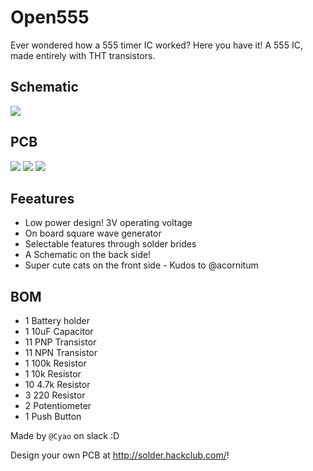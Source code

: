 # Open555

Ever wondered how a 555 timer IC worked? Here you have it! A 555 IC, made entirely with THT transistors.

## Schematic
![](https://hc-cdn.hel1.your-objectstorage.com/s/v3/d99ea440f2f0cab5f13a1a5ece3e6f75903a6496_image.png)

## PCB
![](https://hc-cdn.hel1.your-objectstorage.com/s/v3/6b345181e23e9d87a9a7d98dd0a513e8f2d67ab5_image.png)
![](https://hc-cdn.hel1.your-objectstorage.com/s/v3/6ff9c0907ac5251015ab55751c9131639dc6a709_image.png)
![](https://hc-cdn.hel1.your-objectstorage.com/s/v3/1dbb21dab6e6c769e1cbc786c963c0b0a3fe86d2_image.png)

## Feeatures
- Low power design! 3V operating voltage
- On board square wave generator
- Selectable features through solder brides
- A Schematic on the back side!
- Super cute cats on the front side - Kudos to @acornitum

## BOM
- 1 	Battery holder
- 1 	10uF Capacitor
- 11	PNP Transistor
- 11	NPN Transistor
- 1 	100k Resistor
- 1 	10k Resistor
- 10	4.7k Resistor
- 3 	220 Resistor
- 2 	Potentiometer
- 1 	Push Button

Made by `@Cyao` on slack :D

Design your own PCB at http://solder.hackclub.com/!
